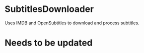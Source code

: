 # SubtitlesDownloader
Uses IMDB and OpenSubtitles to download and process subtitles.


# Needs to be updated